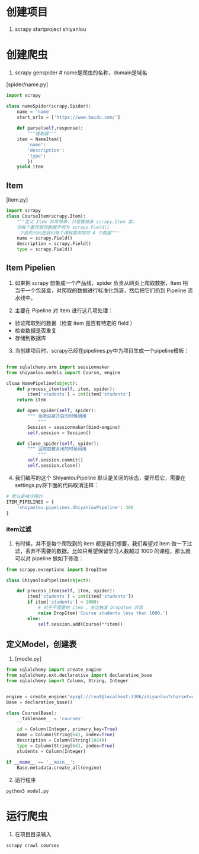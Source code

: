 # 创建项目
1. scrapy startproject shiyanlou

# 创建爬虫
1. scrapy genspider <name> <domain>	# name是爬虫的名称，domain是域名

[spider/name.py]
```python
import scrapy

class nameSpider(scrapy.Spider):
	name = 'name'
	start_urls = ['https://www.baidu.com/']
	
	def parse(self,response):
		"""提取器"""
	item = NameItem({
		'name': 
		'description':
		'type':
		})
	yield item
```

## Item

[item.py]
```python
import scrapy
class CourseItem(scrapy.Item):
	"""定义 Item 非常简单，只需要继承 scrapy.Item 类，
	将每个要爬取的数据声明为 scrapy.Field()
   	 下面的代码是我们每个课程要爬取的 4 个数据"""
	name = scrapy.Field()
	description = scrapy.Field()
	type = scrapy.Field()
```

## Item Pipelien
1. 如果把 scrapy 想象成一个产品线，spider 负责从网页上爬取数据，Item 相当于一个包装盒，对爬取的数据进行标准化包装，然后把它们扔到 Pipeline 流水线中。

2. 主要在 Pipeline 对 Item 进行这几项处理：
* 验证爬取到的数据（检查 item 是否有特定的 field ）
* 检查数据是否重复
* 存储到数据库

3. 当创建项目时，scrapy已经在pipelines.py中为项目生成一个pipeline模板：
```python

from sqlalchemy.orm import sessionmaker
from shiyanlou.models import Course, engine

clsaa NamePipeline(object):
	def process_item(self, item, spider):
		item['students'] = int(item['students']
	return item

	def open_spider(self, spider):
		""" 当爬虫被开启的时候调用
        	"""
		Session = sessionmaker(bind=engine)
		self.session = Session()

	def close_spider(self, spider):
		""" 当爬虫被关闭的时候调用
        	"""
		self.session.commit()
		self.session.close()
```

4. 我们编写的这个 ShiyanlouPipeline 默认是关闭的状态，要开启它，需要在settings.py将下面的代码取消注释：
```python
# 默认是被注释的
ITEM_PIPELINES = {
    'shiyanlou.pipelines.ShiyanlouPipeline': 300
}
```

### item过滤
1. 有时候，并不是每个爬取到的 item 都是我们想要，我们希望对 item 做一下过滤，丢弃不需要的数据。比如只希望保留学习人数超过 1000 的课程，那么就可以对 pipeline 做如下修改：
```python
from scrapy.exceptions import DropItem

class ShiyanlouPipeline(object):

    def process_item(self, item, spider):
        item['students'] = int(item['students'])
        if item['students'] < 1000:
            # 对于不需要的 item ，主动触发 DropItem 异常
            raise DropItem('Course students less than 1000.')
        else:
            self.session.add(Course(**item))
```

## 定义Model，创建表
1. [modle.py]
```python
from sqlalchemy import create_engine
from sqlalchemy.ext.declarative import declarative_base
from sqlalchemy import Column, String, Integer


engine = create_engine('mysql://root@localhost:3306/shiyanlou?charset=utf8')
Base = declarative_base()

class Course(Base):
    __tablename__ = 'courses'

    id = Column(Integer, primary_key=True)
    name = Column(String(64), index=True)
    description = Column(String(1024))
    type = Column(String(64), index=True)
    students = Column(Integer)

if __name__ == '__main__':
    Base.metadata.create_all(engine)
```

2. 运行程序
```shell
python3 model.py
```

# 运行爬虫
1. 在项目目录输入
```shell
scrapy crawl courses
```
